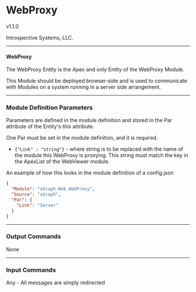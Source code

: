 # WebProxy

v1.1.0

Introspective Systems, LLC.


---
#### WebProxy

The WebProxy Entity is the Apex and only Entity of the WebProxy Module.

This Module should be deployed browser-side and is used to communicate with Modules on a system running in a server side arrangement.


---

### Module Definition Parameters

Parameters are defined in the module definition and stored in the Par attribute
of the Entity's _this_ attribute.

One Par must be set in the module definition, and it is required.

- `{"Link" : "string"}`  - where string is to be replaced with the name of the module this WebProxy is
proxying. This string must match the key in the ApexList of the WebViewer module.

An example of how this looks in the module definition of a config.json

``` json
{
  "Module": "xGraph.Web.WebProxy",
  "Source": "xGraph",
  "Par": {
    "Link": "Server"
  }
}
```

---

### Output Commands

None


---

### Input Commands

Any - All messages are simply redirected
